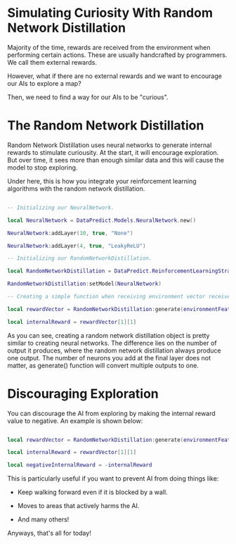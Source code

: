# Simulating Curiosity With Random Network Distillation

Majority of the time, rewards are received from the environment when performing certain actions. These are usually handcrafted by programmers. We call them external rewards.

However, what if there are no external rewards and we want to encourage our AIs to explore a map?

Then, we need to find a way for our AIs to be "curious".

# The Random Network Distillation

Random Network Distillation uses neural networks to generate internal rewards to stimulate curiousity. At the start, it will encourage exploration. But over time, it sees more than enough similar data and this will cause the model to stop exploring.

Under here, this is how you integrate your reinforcement learning algorithms with the random network distillation.

```lua

-- Initializing our NeuralNetwork.

local NeuralNetwork = DataPredict.Models.NeuralNetwork.new()

NeuralNetwork:addLayer(10, true, "None")

NeuralNetwork:addLayer(4, true, "LeakyReLU")

-- Initializing our RandomNetworkDistillation.

local RandomNetworkDistillation = DataPredict.ReinforcementLearningStrategies.RandomNetworkDistillation.new()

RandomNetworkDistillation:setModel(NeuralNetwork)

-- Creating a simple function when receiving environment vector received.

local rewardVector = RandomNetworkDistillation:generate(environmentFeatureVector)

local internalReward = rewardVector[1][1]

```

As you can see, creating a random network distillation object is pretty similar to creating neural networks. The difference lies on the number of output it produces, where the random network distillation always produce one output. The number of neurons you add at the final layer does not matter, as generate() function will convert multiple outputs to one.

# Discouraging Exploration

You can discourage the AI from exploring by making the internal reward value to negative. An example is shown below:

```lua

local rewardVector = RandomNetworkDistillation:generate(environmentFeatureVector)

local internalReward = rewardVector[1][1]

local negativeInternalReward = -internalReward

```

This is particularly useful if you want to prevent AI from doing things like:

* Keep walking forward even if it is blocked by a wall.

* Moves to areas that actively harms the AI.

* And many others!

Anyways, that's all for today!
